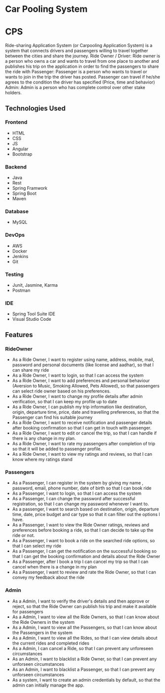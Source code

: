 <h1> Car Pooling System</h1>
<h1>CPS</h1>

Ride-sharing Application System (or Carpooling Application System) is a system that connects drivers and passengers willing to travel together between the cities and share the journey. Ride Owner / Driver: Ride owner is a person who owns a car and wants to travel from one place to another and publishes his trip on the application in order to find the passengers to share the ride with Passenger: Passenger is a person who wants to travel or wants to join in the trip the driver has posted. Passenger can travel if he/she agrees to the condition the driver has specified (Price, time and behavior) Admin: Admin is a person who has complete control over other stake holders.


<h2>Technologies Used</h2>
<h3>Frontend</h3>
<ul>
  <li>HTML</li>
  <li>CSS</li>
  <li>JS</li>
  <li>Angular</li>
  <li>Bootstrap</li>
</ul>

<h3>Backend</h3>
<ul>
<li>Java</li>
<li>Rest</li>
<li>Spring Framwork</li>
<li>Spring Boot</li>
<li>Maven</li>
</ul>

<h3>Database</h3>
<ul>
<li>MySQL</li>
</ul>

<h3>DevOps</h3>
<ul>
  <li>AWS</li>
  <li>Docker</li>
  <li>Jenkins</li>
  <li>Git</li>
</ul>

<h3>Testing</h3>
<ul>
  <li>Junit, Jasmine, Karma</li>
  <li>Postman</li>
</ul>

<h3>IDE</h3>
<ul>
<li>Spring Tool Suite IDE</li>
<li>Visual Studio Code</li>
</ul>

<h2>Features</h2>

<h3>RideOwner</h3>
<ul>
<li>As a Ride Owner, I want to register using name, address, mobile, mail, password and personal documents (like license and aadhar), so that I can share my ride</li>
<li>As a Ride Owner, I want to login, so that I can access the system</li>
<li>As a Ride Owner, I want to add preferences and personal behaviour (Aversion to Music, Smoking Allowed, Pets Allowed), so that passengers can select ride owner based on his preferences.</li>
<li>As a Ride Owner, I want to change my profile details after admin verification, so that I can keep my profile up to date</li>
<li>As a Ride Owner, I can publish my trip information like destination, origin, departure time, price, date and travelling preferences, so that the Passenger can find his suitable journey</li>
<li>As a Ride Owner, I want to receive notification and passenger details after booking confirmation so that I can get in touch with passenger.</li>
<li>As a Ride Owner, I want to edit or cancel the trip, so that I can handle if there is any change in my plan.</li>
<li>As a Ride Owner, I want to rate my passengers after completion of trip so that it will be added to passenger profile.</li>
<li>As a Ride Owner, I want to view my ratings and reviews, so that I can know where my ratings stand</li>
</ul> 
<h3>Passengers</h3>
<ul>
<li>As a Passenger, I can register in the system by giving my name , password, email, phone number, date of birth so that I can book ride</li>
<li>As a Passenger, I want to login, so that I can access the system</li>
<li>As a Passenger, I can change the password after successful registration, so that I can change my password whenever I want to.</li>
<li>As a passenger, I want to search based on destination, origin, departure time, date, price budget and car type so that it can filter out the options I have.</li>
<li>As a Passenger, I want to view the Ride Owner ratings, reviews and preferences before booking a ride, so that I can decide to take up the ride or not.</li>
<li>As a Passenger, I want to book a ride on the searched ride options, so that I can select my ride</li>
<li>As a Passenger, I can get the notification on the successful booking so that I can get the booking confirmation and details about the Ride Owner</li>
<li>As a Passenger, after I book a trip I can cancel my trip so that I can cancel when there is a change in my plan</li>
<li>As a Passenger, I want to review and rate the Ride Owner, so that I can convey my feedback about the ride</li>
</ul>    
<h3>Admin</h3>
<ul>
<li>As a Admin, I want to verify the driver's details and then approve or reject, so that the Ride Owner can publish his trip and make it available for passengers</li>
<li>As a Admin, I want to view all the Ride Owners, so that I can know about the Ride Owners in the system</li>
<li>As a Admin, I want to view all the Passengers, so that I can know about the Passengers in the system</li>
<li>As a Admin, I want to view all the Rides, so that I can view details about the current rides and completed rides</li>
<li>As a Admin, I can cancel a Ride, so that I can prevent any unforeseen circumstances</li>
<li>As an Admin, I want to blacklist a Ride Owner, so that I can prevent any unforseen circumstances</li>
<li>As an Admin, I want to blacklist a Passenger, so that I can prevent any unforseen circumstances</li>
<li>As a system, I want to create an admin credentials by default, so that the admin can initially manage the app.</li>
</ul>
